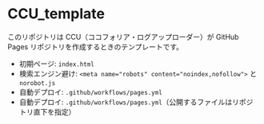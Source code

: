 # CCU_template

このリポジトリは CCU（ココフォリア・ログアップローダー）が
GitHub Pages リポジトリを作成するときのテンプレートです。

- 初期ページ: `index.html`  
- 検索エンジン避け: `<meta name="robots" content="noindex,nofollow">` と `norobot.js`  
- 自動デプロイ: `.github/workflows/pages.yml`
- 自動デプロイ: `.github/workflows/pages.yml`（公開するファイルはリポジトリ直下を指定）
